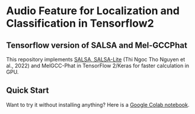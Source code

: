 # Audio Feature for Localization and Classification in Tensorflow2


## Tensorflow version of SALSA and Mel-GCCPhat
This repository implements [SALSA, SALSA-Lite](https://github.com/thomeou/SALSA) (Thi Ngoc Tho Nguyen et al., 2022) and MelGCC-Phat in TensorFlow 2/Keras for faster calculation in GPU.

## Quick Start

Want to try it without installing anything? Here is a [Google Colab notebook](https://colab.research.google.com/github/satvik-venkatesh/Wave-U-net-TF2/blob/main/usage_example.ipynb).


